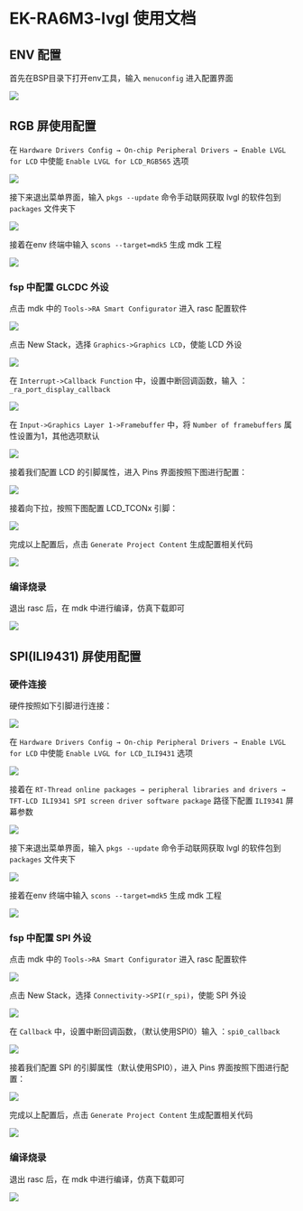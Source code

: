 # EK-RA6M3-lvgl 使用文档

## ENV 配置

首先在BSP目录下打开env工具，输入 `menuconfig` 进入配置界面

![](picture/lvgl/00.png)

## RGB 屏使用配置

在 `Hardware Drivers Config → On-chip Peripheral Drivers → Enable LVGL for LCD` 中使能 `Enable LVGL for LCD_RGB565` 选项

![](picture/lvgl/12.png)

接下来退出菜单界面，输入 `pkgs --update` 命令手动联网获取 lvgl 的软件包到 `packages` 文件夹下

![](picture/lvgl/02.png)

接着在env 终端中输入 `scons --target=mdk5` 生成 mdk 工程

![](picture/lvgl/03.png)

### fsp 中配置 GLCDC 外设

点击 mdk 中的 `Tools->RA Smart Configurator` 进入 rasc 配置软件

![](picture/lvgl/04.png)

点击 New Stack，选择 `Graphics->Graphics LCD`，使能 LCD 外设

![](picture/lvgl/05.png)

在 `Interrupt->Callback Function` 中，设置中断回调函数，输入 ：`_ra_port_display_callback`

![](picture/lvgl/06.png)

在 `Input->Graphics Layer 1->Framebuffer` 中，将 `Number of framebuffers` 属性设置为1，其他选项默认

![](picture/lvgl/07.png)

接着我们配置 LCD 的引脚属性，进入 Pins 界面按照下图进行配置：

![](picture/lvgl/08.png)

接着向下拉，按照下图配置 LCD_TCONx 引脚：

![](picture/lvgl/09.png)

完成以上配置后，点击 `Generate Project Content` 生成配置相关代码

![](picture/lvgl/10.png)

### 编译烧录

退出 rasc 后，在 mdk 中进行编译，仿真下载即可

![](picture/lvgl/11.png)

## SPI(ILI9431) 屏使用配置

### 硬件连接

硬件按照如下引脚进行连接：

![](picture/lvgl/tft-pin.png)

在 `Hardware Drivers Config → On-chip Peripheral Drivers → Enable LVGL for LCD` 中使能 `Enable LVGL for LCD_ILI9431` 选项

![](picture/lvgl/01.png)

接着在 `RT-Thread online packages → peripheral libraries and drivers → TFT-LCD ILI9341 SPI screen driver software package` 路径下配置 `ILI9341` 屏幕参数

![](picture/lvgl/ili9341.png)

接下来退出菜单界面，输入 `pkgs --update` 命令手动联网获取 lvgl 的软件包到 `packages` 文件夹下

![](picture/lvgl/02.png)

接着在env 终端中输入 `scons --target=mdk5` 生成 mdk 工程

![](picture/lvgl/03.png)

### fsp 中配置 SPI 外设

点击 mdk 中的 `Tools->RA Smart Configurator` 进入 rasc 配置软件

![](picture/lvgl/04.png)

点击 New Stack，选择 `Connectivity->SPI(r_spi)`，使能 SPI 外设

![](picture/lvgl/13.png)

在 `Callback` 中，设置中断回调函数，（默认使用SPI0）输入 ：`spi0_callback`

![](picture/lvgl/14.png)

接着我们配置 SPI 的引脚属性（默认使用SPI0），进入 Pins 界面按照下图进行配置：

![](picture/lvgl/15.png)

完成以上配置后，点击 `Generate Project Content` 生成配置相关代码

![](picture/lvgl/16.png)

### 编译烧录

退出 rasc 后，在 mdk 中进行编译，仿真下载即可

![](picture/lvgl/11.png)